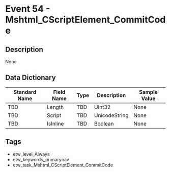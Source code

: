 # Event 54 - Mshtml_CScriptElement_CommitCode

## Description
None

## Data Dictionary
|Standard Name|Field Name|Type|Description|Sample Value|
|---|---|---|---|---|
|TBD|Length|TBD|UInt32|None|None|
|TBD|Script|TBD|UnicodeString|None|None|
|TBD|IsInline|TBD|Boolean|None|None|

## Tags
* etw_level_Always
* etw_keywords_primarynav
* etw_task_Mshtml_CScriptElement_CommitCode